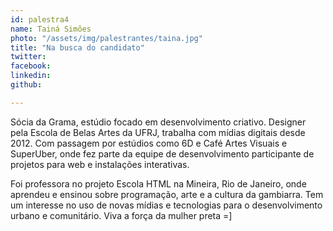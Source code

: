 ```yaml
---
id: palestra4
name: Tainá Simões
photo: "/assets/img/palestrantes/taina.jpg"
title: "Na busca do candidato"
twitter:
facebook:
linkedin:
github:

---
```


Sócia da Grama, estúdio focado em desenvolvimento criativo. Designer pela Escola de Belas Artes da UFRJ, trabalha com mídias digitais desde 2012. Com passagem por estúdios como 6D e Café Artes Visuais e SuperUber, onde fez parte da equipe de desenvolvimento participante de projetos para web e instalações interativas.

Foi professora no projeto Escola HTML na Mineira, Rio de Janeiro, onde aprendeu e ensinou sobre programação, arte e a cultura da gambiarra. Tem um interesse no uso de novas mídias e tecnologias para o desenvolvimento urbano e comunitário. Viva a força da mulher preta =]
